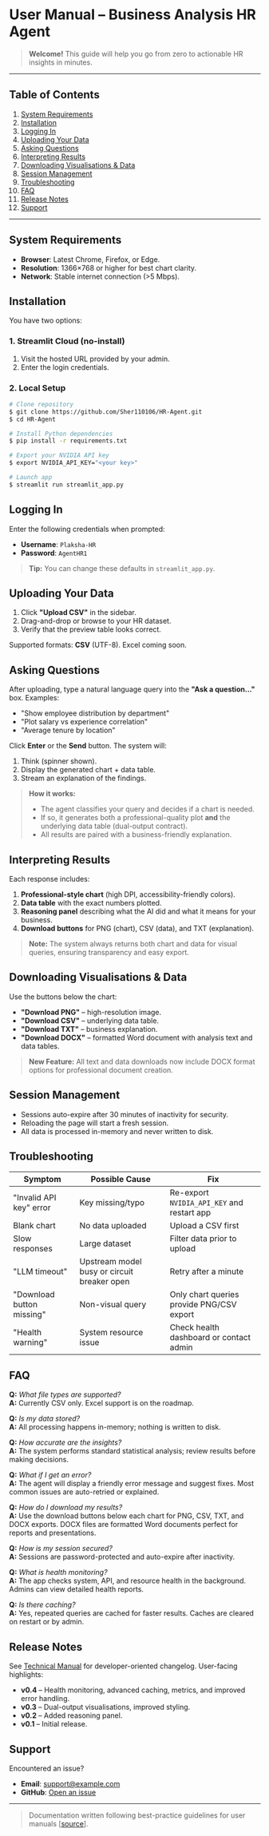 # User Manual – Business Analysis HR Agent

> **Welcome!** This guide will help you go from zero to actionable HR insights in minutes.

---

## Table of Contents
1. [System Requirements](#system-requirements)
2. [Installation](#installation)
3. [Logging In](#logging-in)
4. [Uploading Your Data](#uploading-your-data)
5. [Asking Questions](#asking-questions)
6. [Interpreting Results](#interpreting-results)
7. [Downloading Visualisations & Data](#downloading-visualisations--data)
8. [Session Management](#session-management)
9. [Troubleshooting](#troubleshooting)
10. [FAQ](#faq)
11. [Release Notes](#release-notes)
12. [Support](#support)

---

## System Requirements
* **Browser**: Latest Chrome, Firefox, or Edge.
* **Resolution**: 1366×768 or higher for best chart clarity.
* **Network**: Stable internet connection (>5 Mbps).

## Installation
You have two options:

### 1. Streamlit Cloud (no-install)
1. Visit the hosted URL provided by your admin.
2. Enter the login credentials.

### 2. Local Setup
```bash
# Clone repository
$ git clone https://github.com/Sher110106/HR-Agent.git
$ cd HR-Agent

# Install Python dependencies
$ pip install -r requirements.txt

# Export your NVIDIA API key
$ export NVIDIA_API_KEY="<your key>"

# Launch app
$ streamlit run streamlit_app.py
```

## Logging In
Enter the following credentials when prompted:
- **Username**: `Plaksha-HR`
- **Password**: `AgentHR1`

> **Tip:** You can change these defaults in `streamlit_app.py`.

## Uploading Your Data
1. Click **"Upload CSV"** in the sidebar.
2. Drag-and-drop or browse to your HR dataset.
3. Verify that the preview table looks correct.

Supported formats: **CSV** (UTF-8). Excel coming soon.

## Asking Questions
After uploading, type a natural language query into the **"Ask a question..."** box. Examples:
* "Show employee distribution by department"
* "Plot salary vs experience correlation"
* "Average tenure by location"

Click **Enter** or the **Send** button. The system will:
1. Think (spinner shown).
2. Display the generated chart + data table.
3. Stream an explanation of the findings.

> **How it works:**
> - The agent classifies your query and decides if a chart is needed.
> - If so, it generates both a professional-quality plot **and** the underlying data table (dual-output contract).
> - All results are paired with a business-friendly explanation.

## Interpreting Results
Each response includes:
1. **Professional-style chart** (high DPI, accessibility-friendly colors).
2. **Data table** with the exact numbers plotted.
3. **Reasoning panel** describing what the AI did and what it means for your business.
4. **Download buttons** for PNG (chart), CSV (data), and TXT (explanation).

> **Note:** The system always returns both chart and data for visual queries, ensuring transparency and easy export.

## Downloading Visualisations & Data
Use the buttons below the chart:
* **"Download PNG"** – high-resolution image.
* **"Download CSV"** – underlying data table.
* **"Download TXT"** – business explanation.
* **"Download DOCX"** – formatted Word document with analysis text and data tables.

> **New Feature:** All text and data downloads now include DOCX format options for professional document creation.

## Session Management
- Sessions auto-expire after 30 minutes of inactivity for security.
- Reloading the page will start a fresh session.
- All data is processed in-memory and never written to disk.

## Troubleshooting
| Symptom | Possible Cause | Fix |
|---------|----------------|-----|
| "Invalid API key" error | Key missing/typo | Re-export `NVIDIA_API_KEY` and restart app |
| Blank chart | No data uploaded | Upload a CSV first |
| Slow responses | Large dataset | Filter data prior to upload |
| "LLM timeout" | Upstream model busy or circuit breaker open | Retry after a minute |
| "Download button missing" | Non-visual query | Only chart queries provide PNG/CSV export |
| "Health warning" | System resource issue | Check health dashboard or contact admin |

## FAQ
**Q:** *What file types are supported?*  
**A:** Currently CSV only. Excel support is on the roadmap.

**Q:** *Is my data stored?*  
**A:** All processing happens in-memory; nothing is written to disk.

**Q:** *How accurate are the insights?*  
**A:** The system performs standard statistical analysis; review results before making decisions.

**Q:** *What if I get an error?*  
**A:** The agent will display a friendly error message and suggest fixes. Most common issues are auto-retried or explained.

**Q:** *How do I download my results?*  
**A:** Use the download buttons below each chart for PNG, CSV, TXT, and DOCX exports. DOCX files are formatted Word documents perfect for reports and presentations.

**Q:** *How is my session secured?*  
**A:** Sessions are password-protected and auto-expire after inactivity.

**Q:** *What is health monitoring?*  
**A:** The app checks system, API, and resource health in the background. Admins can view detailed health reports.

**Q:** *Is there caching?*  
**A:** Yes, repeated queries are cached for faster results. Caches are cleared on restart or by admin.

## Release Notes
See [Technical Manual](Technical.md#release-notes) for developer-oriented changelog. User-facing highlights:
* **v0.4** – Health monitoring, advanced caching, metrics, and improved error handling.
* **v0.3** – Dual-output visualisations, improved styling.
* **v0.2** – Added reasoning panel.
* **v0.1** – Initial release.

## Support
Encountered an issue?  
* **Email**: support@example.com  
* **GitHub**: [Open an issue](https://github.com/Sher110106/HR-Agent/issues)  

---
> Documentation written following best-practice guidelines for user manuals [[source](https://document360.com/blog/technical-manual/)].
